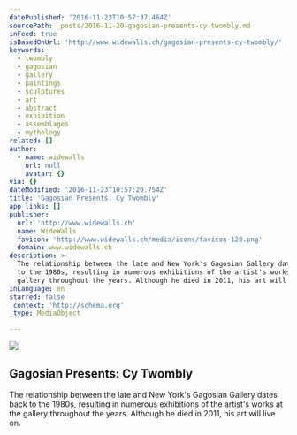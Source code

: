 ```yaml
---
datePublished: '2016-11-23T10:57:37.464Z'
sourcePath: _posts/2016-11-20-gagosian-presents-cy-twombly.md
inFeed: true
isBasedOnUrl: 'http://www.widewalls.ch/gagosian-presents-cy-twombly/'
keywords:
  - twombly
  - gagosian
  - gallery
  - paintings
  - sculptures
  - art
  - abstract
  - exhibition
  - assemblages
  - mythology
related: []
author:
  - name: widewalls
    url: null
    avatar: {}
via: {}
dateModified: '2016-11-23T10:57:20.754Z'
title: 'Gagosian Presents: Cy Twombly'
app_links: []
publisher:
  url: 'http://www.widewalls.ch'
  name: WideWalls
  favicon: 'http://www.widewalls.ch/media/icons/favicon-128.png'
  domain: www.widewalls.ch
description: >-
  The relationship between the late and New York's Gagosian Gallery dates back
  to the 1980s, resulting in numerous exhibitions of the artist's works at the
  gallery throughout the years. Although he died in 2011, his art will live on.
inLanguage: en
starred: false
_context: 'http://schema.org'
_type: MediaObject

---
```

<article style=""><img src="https://imgflo.herokuapp.com/graph/2b2431f8e7ba7b0/91ec5f7a74ac75db27bb31dda1a0db07/croprotate.jpg?cropheight=441&amp;cropwidth=855&amp;degrees=0&amp;input=http%3A%2F%2Fd2jv9003bew7ag.cloudfront.net%2Fuploads%2FCy-Twombly-Blooming-2001-2008.-Acrylic-wax-crayon-on-ten-wooden-panels-98-3-8-x-196-7-8-inches-250-x-500-cm.-Copyright-Cy-Twombly-Foundation.-Collection-Cy-Twombly-Foundation.-Courtesy-Gagosian-Gallery.-Photography-by-Mike-Bruce.jpg&amp;x=0&amp;y=63" /><h1>Gagosian Presents: Cy Twombly</h1><p>The relationship between the late and New York's Gagosian Gallery dates back to the 1980s, resulting in numerous exhibitions of the artist's works at the gallery throughout the years. Although he died in 2011, his art will live on.</p></article>